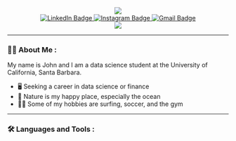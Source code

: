 <div id = "header" align = "center">
  <img src = "https://giphy.com/gifs/dommespace-domme-space-programador-qgQUggAC3Pfv687qPC">
</div>


<div id="badges" align = "center">
  <a href="https://www.linkedin.com/in/john-nicholson-077271182?lipi=urn%3Ali%3Apage%3Ad_flagship3_profile_view_base_contact_details%3BFqJ%2B9rjmRIOwKWRpws4XBw%3D%3D">
    <img src="https://img.shields.io/badge/LinkedIn-blue?style=for-the-badge&logo=linkedin&logoColor=white" alt="LinkedIn Badge"/>
  </a>
  
  <a href="INSTAGRAM LINKE HERE">
    <img src="https://img.shields.io/badge/Instagram-E4405F?style=for-the-badge&logo=instagram&logoColor=white" alt="Instagram Badge"/>
  </a>
  
  <a href="mailto:johnnicholson@ucsb.edu">
    <img src="https://img.shields.io/badge/Gmail-D14836?style=for-the-badge&logo=gmail&logoColor=white" alt="Gmail Badge"/>
  </a>
</div>

<div id = "header" align = "center">
  <img src = "https://user-images.githubusercontent.com/109642942/179899117-b7aec419-3317-497d-8ad9-2a5aa98a2cb2.gif">
</div>

---

### :man_technologist: About Me :

My name is John and I am a data science student at the University of California, Santa Barbara.

- :desktop_computer: Seeking a career in data science or finance
- :ocean: Nature is my happy place, especially the ocean
- :weight_lifting_man: Some of my hobbies are surfing, soccer, and the gym

---

### :hammer_and_wrench: Languages and Tools :



<!--
**johnnich03/johnnich03** is a ✨ _special_ ✨ repository because its `README.md` (this file) appears on your GitHub profile.

Here are some ideas to get you started:

- 🔭 I’m currently working on ...
- 🌱 I’m currently learning ...
- 👯 I’m looking to collaborate on ...
- 🤔 I’m looking for help with ...
- 💬 Ask me about ...
- 📫 How to reach me: ...
- 😄 Pronouns: ...
- ⚡ Fun fact: ...
-->
